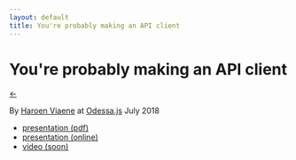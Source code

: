 ```yaml
---
layout: default
title: You're probably making an API client
---
```


# You're probably making an API client

[←](../..)

By [Haroen Viaene](https://haroen.me) at [Odessa.js](https://Odessajs.org/) July 2018

* [presentation (pdf)](keynote.pdf)
* [presentation (online)](https://www.icloud.com/keynote/0jJnIgl4GtJS3e-y62h1c-Pyg#API_client_Odessa)
* [video (soon)]()
